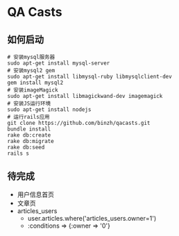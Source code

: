QA Casts
=
如何启动
-
    # 安装mysql服务器
	sudo apt-get install mysql-server
	# 安装mysql2 gem
	sudo apt-get install libmysql-ruby libmysqlclient-dev
	gem install mysql2
    # 安装imageMagick
    sudo apt-get install libmagickwand-dev imagemagick
    # 安装JS运行环境
    sudo apt-get install nodejs
	# 运行rails应用
    git clone https://github.com/binzh/qacasts.git
    bundle install
    rake db:create
    rake db:migrate
	rake db:seed
    rails s
待完成
-
* 用户信息首页
* 文章页
* articles_users
    * user.articles.where('articles_users.owner=1')
    * :conditions => {:owner => '0'}